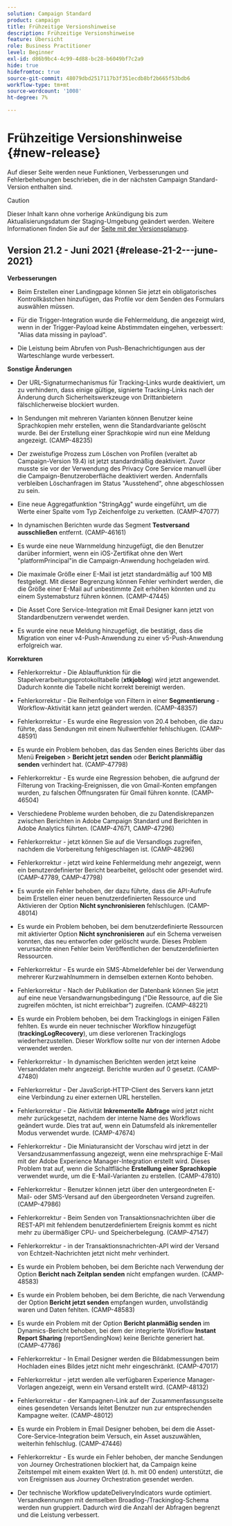 ```yaml
---
solution: Campaign Standard
product: campaign
title: Frühzeitige Versionshinweise
description: Frühzeitige Versionshinweise
feature: Übersicht
role: Business Practitioner
level: Beginner
exl-id: d86b9bc4-4c99-4d88-bc28-b6049bf7c2a9
hide: true
hidefromtoc: true
source-git-commit: 48079dbd2517117b3f351ecdb8bf2b665f53bdb6
workflow-type: tm+mt
source-wordcount: '1008'
ht-degree: 7%

---
```


# Frühzeitige Versionshinweise {#new-release}

Auf dieser Seite werden neue Funktionen, Verbesserungen und Fehlerbehebungen beschrieben, die in der nächsten Campaign Standard-Version enthalten sind.

>[!CAUTION]
>
> Dieser Inhalt kann ohne vorherige Ankündigung bis zum Aktualisierungsdatum der Staging-Umgebung geändert werden. Weitere Informationen finden Sie auf der [Seite mit der Versionsplanung](../../rn/using/release-planning.md).


## Version 21.2 - Juni 2021            {#release-21-2---june-2021}

**Verbesserungen**

* Beim Erstellen einer Landingpage können Sie jetzt ein obligatorisches Kontrollkästchen hinzufügen, das Profile vor dem Senden des Formulars auswählen müssen.

* Für die Trigger-Integration wurde die Fehlermeldung, die angezeigt wird, wenn in der Trigger-Payload keine Abstimmdaten eingehen, verbessert: &quot;Alias data missing in payload&quot;.

* Die Leistung beim Abrufen von Push-Benachrichtigungen aus der Warteschlange wurde verbessert.

**Sonstige Änderungen**

* Der URL-Signaturmechanismus für Tracking-Links wurde deaktiviert, um zu verhindern, dass einige gültige, signierte Tracking-Links nach der Änderung durch Sicherheitswerkzeuge von Drittanbietern fälschlicherweise blockiert wurden.

* In Sendungen mit mehreren Varianten können Benutzer keine Sprachkopien mehr erstellen, wenn die Standardvariante gelöscht wurde. Bei der Erstellung einer Sprachkopie wird nun eine Meldung angezeigt. (CAMP-48235)

* Der zweistufige Prozess zum Löschen von Profilen (veraltet ab Campaign-Version 19.4) ist jetzt standardmäßig deaktiviert. Zuvor musste sie vor der Verwendung des Privacy Core Service manuell über die Campaign-Benutzeroberfläche deaktiviert werden. Andernfalls verbleiben Löschanfragen im Status &quot;Ausstehend&quot;, ohne abgeschlossen zu sein.

* Eine neue Aggregatfunktion &quot;StringAgg&quot; wurde eingeführt, um die Werte einer Spalte vom Typ Zeichenfolge zu verketten. (CAMP-47077)

* In dynamischen Berichten wurde das Segment **Testversand ausschließen** entfernt. (CAMP-46161)

* Es wurde eine neue Warnmeldung hinzugefügt, die den Benutzer darüber informiert, wenn ein iOS-Zertifikat ohne den Wert &quot;platformPrincipal&quot;in die Campaign-Anwendung hochgeladen wird.

* Die maximale Größe einer E-Mail ist jetzt standardmäßig auf 100 MB festgelegt. Mit dieser Begrenzung können Fehler verhindert werden, die die Größe einer E-Mail auf unbestimmte Zeit erhöhen könnten und zu einem Systemabsturz führen können. (CAMP-47445)

* Die Asset Core Service-Integration mit Email Designer kann jetzt von Standardbenutzern verwendet werden.

* Es wurde eine neue Meldung hinzugefügt, die bestätigt, dass die Migration von einer v4-Push-Anwendung zu einer v5-Push-Anwendung erfolgreich war.

**Korrekturen**

* Fehlerkorrektur - Die Ablauffunktion für die Stapelverarbeitungsprotokolltabelle (**xtkjoblog**) wird jetzt angewendet. Dadurch konnte die Tabelle nicht korrekt bereinigt werden.

* Fehlerkorrektur - Die Reihenfolge von Filtern in einer **Segmentierung** -Workflow-Aktivität kann jetzt geändert werden. (CAMP-48357)

* Fehlerkorrektur - Es wurde eine Regression von 20.4 behoben, die dazu führte, dass Sendungen mit einem Nullwertfehler fehlschlugen. (CAMP-48591)

* Es wurde ein Problem behoben, das das Senden eines Berichts über das Menü **Freigeben** > **Bericht jetzt senden** oder **Bericht planmäßig senden** verhindert hat. (CAMP-47798)

* Fehlerkorrektur - Es wurde eine Regression behoben, die aufgrund der Filterung von Tracking-Ereignissen, die von Gmail-Konten empfangen wurden, zu falschen Öffnungsraten für Gmail führen konnte. (CAMP-46504)

* Verschiedene Probleme wurden behoben, die zu Datendiskrepanzen zwischen Berichten in Adobe Campaign Standard und Berichten in Adobe Analytics führten. (CAMP-47671, CAMP-47296)

* Fehlerkorrektur - jetzt können Sie auf die Versandlogs zugreifen, nachdem die Vorbereitung fehlgeschlagen ist. (CAMP-48296)

* Fehlerkorrektur - jetzt wird keine Fehlermeldung mehr angezeigt, wenn ein benutzerdefinierter Bericht bearbeitet, gelöscht oder gesendet wird. (CAMP-47789, CAMP-47798)

* Es wurde ein Fehler behoben, der dazu führte, dass die API-Aufrufe beim Erstellen einer neuen benutzerdefinierten Ressource und Aktivieren der Option **Nicht synchronisieren** fehlschlugen. (CAMP-48014)

* Es wurde ein Problem behoben, bei dem benutzerdefinierte Ressourcen mit aktivierter Option **Nicht synchronisieren** auf ein Schema verweisen konnten, das neu entworfen oder gelöscht wurde. Dieses Problem verursachte einen Fehler beim Veröffentlichen der benutzerdefinierten Ressourcen.

* Fehlerkorrektur - Es wurde ein SMS-Abmeldefehler bei der Verwendung mehrerer Kurzwahlnummern in demselben externen Konto behoben.

* Fehlerkorrektur - Nach der Publikation der Datenbank können Sie jetzt auf eine neue Versandwarnungsbedingung (&quot;Die Ressource, auf die Sie zugreifen möchten, ist nicht erreichbar&quot;) zugreifen. (CAMP-48221)

* Es wurde ein Problem behoben, bei dem Trackinglogs in einigen Fällen fehlten. Es wurde ein neuer technischer Workflow hinzugefügt (**trackingLogRecovery**), um diese verlorenen Trackinglogs wiederherzustellen. Dieser Workflow sollte nur von der internen Adobe verwendet werden.

* Fehlerkorrektur - In dynamischen Berichten werden jetzt keine Versanddaten mehr angezeigt. Berichte wurden auf 0 gesetzt. (CAMP-47480)

* Fehlerkorrektur - Der JavaScript-HTTP-Client des Servers kann jetzt eine Verbindung zu einer externen URL herstellen.

* Fehlerkorrektur - Die Aktivität **Inkrementelle Abfrage** wird jetzt nicht mehr zurückgesetzt, nachdem der interne Name des Workflows geändert wurde. Dies trat auf, wenn ein Datumsfeld als inkrementeller Modus verwendet wurde. (CAMP-47674)

* Fehlerkorrektur - Die Miniaturansicht der Vorschau wird jetzt in der Versandzusammenfassung angezeigt, wenn eine mehrsprachige E-Mail mit der Adobe Experience Manager-Integration erstellt wird. Dieses Problem trat auf, wenn die Schaltfläche **Erstellung einer Sprachkopie** verwendet wurde, um die E-Mail-Varianten zu erstellen. (CAMP-47810)

* Fehlerkorrektur - Benutzer können jetzt über den untergeordneten E-Mail- oder SMS-Versand auf den übergeordneten Versand zugreifen. (CAMP-47986)

* Fehlerkorrektur - Beim Senden von Transaktionsnachrichten über die REST-API mit fehlendem benutzerdefiniertem Ereignis kommt es nicht mehr zu übermäßiger CPU- und Speicherbelegung. (CAMP-47147)

* Fehlerkorrektur - in der Transaktionsnachrichten-API wird der Versand von Echtzeit-Nachrichten jetzt nicht mehr verhindert.

* Es wurde ein Problem behoben, bei dem Berichte nach Verwendung der Option **Bericht nach Zeitplan senden** nicht empfangen wurden. (CAMP-48583)

* Es wurde ein Problem behoben, bei dem Berichte, die nach Verwendung der Option **Bericht jetzt senden** empfangen wurden, unvollständig waren und Daten fehlten. (CAMP-48583)

* Es wurde ein Problem mit der Option **Bericht planmäßig senden** im Dynamics-Bericht behoben, bei dem der integrierte Workflow **Instant Report Sharing** (reportSendingNow) keine Berichte generiert hat. (CAMP-47786)

* Fehlerkorrektur - In Email Designer werden die Bildabmessungen beim Hochladen eines Bildes jetzt nicht mehr eingeschränkt. (CAMP-47017)

* Fehlerkorrektur - jetzt werden alle verfügbaren Experience Manager-Vorlagen angezeigt, wenn ein Versand erstellt wird. (CAMP-48132)

* Fehlerkorrektur - der Kampagnen-Link auf der Zusammenfassungsseite eines gesendeten Versands leitet Benutzer nun zur entsprechenden Kampagne weiter. (CAMP-48012)

* Es wurde ein Problem in Email Designer behoben, bei dem die Asset-Core-Service-Integration beim Versuch, ein Asset auszuwählen, weiterhin fehlschlug. (CAMP-47446)

* Fehlerkorrektur - Es wurde ein Fehler behoben, der manche Sendungen von Journey Orchestrationen blockiert hat, da Campaign keine Zeitstempel mit einem exakten Wert (d. h. mit 00 enden) unterstützt, die von Ereignissen aus Journey Orchestration gesendet werden.

* Der technische Workflow updateDeliveryIndicators wurde optimiert. Versandkennungen mit demselben Broadlog-/Trackinglog-Schema werden nun gruppiert. Dadurch wird die Anzahl der Abfragen begrenzt und die Leistung verbessert.
